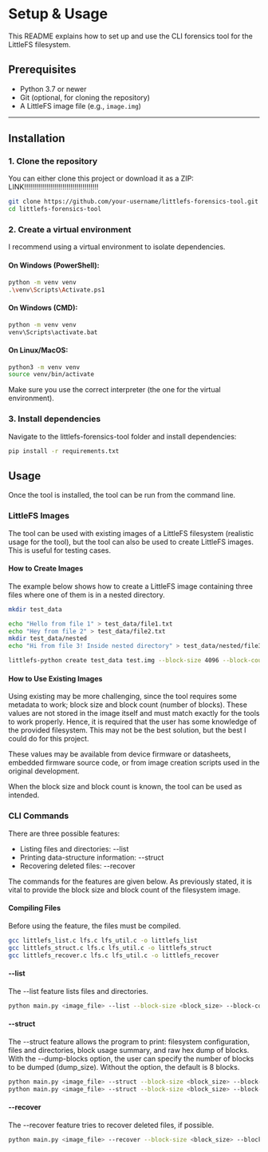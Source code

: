 #  Setup & Usage

This README explains how to set up and use the CLI forensics tool for the LittleFS filesystem.

## Prerequisites

- Python 3.7 or newer
- Git (optional, for cloning the repository)
- A LittleFS image file (e.g., `image.img`)

---

## Installation

### 1. Clone the repository

You can either clone this project or download it as a ZIP: LINK!!!!!!!!!!!!!!!!!!!!!!!!!!!!!!!!!!!!!

```bash
git clone https://github.com/your-username/littlefs-forensics-tool.git
cd littlefs-forensics-tool
```

### 2. Create a virtual environment

I recommend using a virtual environment to isolate dependencies. 

#### On Windows (PowerShell):
```bash
python -m venv venv
.\venv\Scripts\Activate.ps1
```

#### On Windows (CMD):
```bash
python -m venv venv
venv\Scripts\activate.bat
```

#### On Linux/MacOS:
```bash
python3 -m venv venv
source venv/bin/activate
```

Make sure you use the correct interpreter (the one for the virtual environment). 

### 3. Install dependencies 

Navigate to the littlefs-forensics-tool folder and install dependencies:

```bash
pip install -r requirements.txt
```

## Usage

Once the tool is installed, the tool can be run from the command line.

### LittleFS Images

The tool can be used with existing images of a LittleFS filesystem (realistic usage for the tool), but the tool can also be used to create LittleFS images. This is useful for testing cases. 

#### How to Create Images

The example below shows how to create a LittleFS image containing three files where one of them is in a nested directory. 

```bash
mkdir test_data

echo "Hello from file 1" > test_data/file1.txt
echo "Hey from file 2" > test_data/file2.txt
mkdir test_data/nested
echo "Hi from file 3! Inside nested directory" > test_data/nested/file3.txt

littlefs-python create test_data test.img --block-size 4096 --block-count 16
```

#### How to Use Existing Images 
Using existing may be more challenging, since the tool requires some metadata to work; block size and block count (number of blocks). These values are not stored in the image itself and must match exactly for the tools to work properly. Hence, it is required that the user has some knowledge of the provided filesystem. This may not be the best solution, but the best I could do for this project. 

These values may be available from device firmware or datasheets, embedded firmware source code, or from image creation scripts used in the original development. 

When the block size and block count is known, the tool can be used as intended. 

### CLI Commands

There are three possible features: 
- Listing files and directories: --list
- Printing data-structure information: --struct
- Recovering deleted files: --recover

The commands for the features are given below. As previously stated, it is vital to provide the block size and block count of the filesystem image. 

#### Compiling Files
Before using the feature, the files must be compiled.

```bash
gcc littlefs_list.c lfs.c lfs_util.c -o littlefs_list
gcc littlefs_struct.c lfs.c lfs_util.c -o littlefs_struct
gcc littlefs_recover.c lfs.c lfs_util.c -o littlefs_recover
```


#### --list
The --list feature lists files and directories. 

```bash
python main.py <image_file> --list --block-size <block_size> --block-count <block_count>
```

#### --struct
The --struct feature allows the program to print: filesystem configuration, files and directories, block usage summary, and raw hex dump of blocks. With the --dump-blocks option, the user can specify the number of blocks to be dumped (dump_size). Without the option, the default is 8 blocks. 

```bash
python main.py <image_file> --struct --block-size <block_size> --block-count <block_count>
python main.py <image_file> --struct --block-size <block_size> --block-count <block_count> --dump-blocks <dump_size>
```

#### --recover
The --recover feature tries to recover deleted files, if possible. 

```bash
python main.py <image_file> --recover --block-size <block_size> --block-count <block_count>
```
